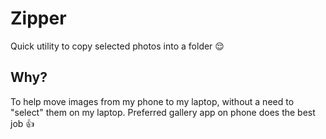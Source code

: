 # Zipper
Quick utility to copy selected photos into a folder 😌

## Why?
To help move images from my phone to my laptop, without a need to "select"
them on my laptop. Preferred gallery app on phone does the best job 👍
